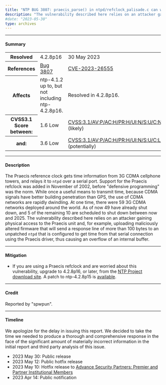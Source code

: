```yaml
---
title: "NTP BUG 3807: praecis_parse() in ntpd/refclock_palisade.c can write out-of-bounds "
description: "The vulnerability described here relies on an attacker gaining physical access to the Praecis unit."
#date: "2023-05-30"
type: archives
---
```


* * *

#### Summary

<table>
  <tbody>
	<tr>
		<th><b>Resolved</b></th>
		<td>4.2.8p16</td>
		<td>30 May 2023</td>
	</tr>
	<tr>
		<th><b>References</b></th>
		<td><a href="https://bugs.ntp.org/3807">Bug 3807</a></td>
		<td><a href="https://nvd.nist.gov/vuln/detail/CVE-2023-26555">CVE-2023-26555</a></td>
	</tr>
	<tr>
		<th><b>Affects</b></th>
		<td>ntp-4.1.2 up to, but not including ntp-4.2.8p16.</td>
		<td>Resolved in 4.2.8p16.</td>
	</tr>
	<tr>
		<th><b>CVSS3.1 Score<br> between:<b></th>
		<td>1.6 Low</td>
		<td><a href="https://www.first.org/cvss/calculator/3.1#CVSS:3.1/AV:P/AC:H/PR:H/UI:N/S:U/C:N/I:N/A:L">CVSS:3.1/AV:P/AC:H/PR:H/UI:N/S:U/C:N/I:N/A:L</a> (likely)</td>
	</tr>
    <tr>
         <th><b>and:</b></th>
         <td> 3.6 Low</td>
         <td><a href="https://www.first.org/cvss/calculator/3.1#CVSS:3.1/AV:P/AC:H/PR:H/UI:N/S:U/C:L/I:L/A:L">CVSS:3.1/AV:P/AC:H/PR:H/UI:N/S:U/C:L/I:L/A:L</a> (potentially)</td>
    </tr>		 
  </tbody>	
</table>

* * *
    
#### Description 

The Praecis reference clock gets time information from 3G CDMA cellphone towers, and relays it to `ntpd` over a serial port. Support for the Praecis refclock was added in November of 2002, before "defensive programming" was the norm. While once a useful means to transmit time, because CDMA signals have better building penetration than GPS, the use of CDMA networks are rapidly dwindling. At one time, there were 59 3G CDMA networks deployed around the world. As of now 49 have already shut down, and 5 of the remaining 10 are scheduled to shut down between now and 2025. The vulnerability described here relies on an attacker gaining physical access to the Praecis unit and, for example, uploading maliciously altered firmware that will send a response line of more than 100 bytes to an unpatched `ntpd` that is configured to get time from that serial connection using the Praecis driver, thus causing an overflow of an internal buffer. 

* * *
    
#### Mitigation

* If you are using a Praecis refclock and are worried about this vulnerability, upgrade to 4.2.8p16, or later, from the [NTP Project download site](/downloads/).  A patch to ntp-4.2.8p15 is [available](https://archive.ntp.org/ntp4/ntp-4.2.8p15-3806-3807.patch). 

* * *

#### Credit

Reported by "spwpun".

* * *

#### Timeline

We apologize for the delay in issuing this report. We decided to take the time we needed to produce a thorough and comprehensive response in the face of the significant amount of materially incorrect information in the initial report and third party analysis of this issue. 

* 2023 May 30: Public release
* 2023 May 12: Public hotfix release
* 2023 May 10: Hotfix release to [Advance Security Partners: Premier and Partner Institutional Members](https://www.nwtime.org/membership/benefits/)
* 2023 Apr 14: Public notification